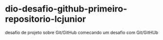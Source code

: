 # dio-desafio-github-primeiro-repositorio-lcjunior
desafio de projeto sobre Git/GitHub
comecando um desafio com Git/GitHUb

